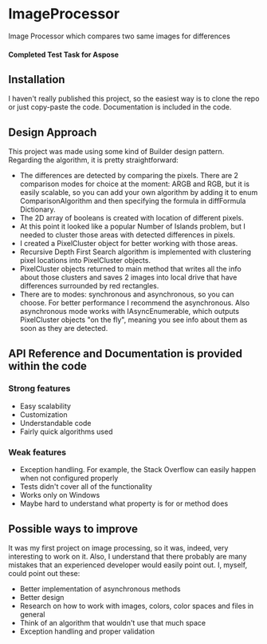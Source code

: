 # ImageProcessor

Image Processor which compares two same images for differences

#### Completed Test Task for Aspose

## Installation

I haven't really published this project, so the easiest way is to clone the repo or just copy-paste the code. Documentation is included in the code.

## Design Approach

This project was made using some kind of Builder design pattern.
Regarding the algorithm, it is pretty straightforward: 
* The differences are detected by comparing the pixels. There are 2 comparison modes for choice at the moment: ARGB and RGB, but it is easily scalable, so you can add your own algorithm by adding it to enum ComparisonAlgorithm and then specifying the formula in diffFormula Dictionary.
* The 2D array of booleans is created with location of different pixels.
* At this point it looked like a popular Number of Islands problem, but I needed to cluster those areas with detected differences in pixels.
* I created a PixelCluster object for better working with those areas.
* Recursive Depth First Search algorithm is implemented with clustering pixel locations into PixelCluster objects.
* PixelCluster objects returned to main method that writes all the info about those clusters and saves 2 images into local drive that have differences surrounded by red rectangles.
* There are to modes: synchronous and asynchronous, so you can choose. For better performance I recommend the asynchronous. Also asynchronous mode works with IAsyncEnumerable, which outputs PixelCluster objects "on the fly", meaning you see info about them as soon as they are detected.

## API Reference and Documentation is provided within the code

### Strong features

* Easy scalability
* Customization
* Understandable code
* Fairly quick algorithms used

### Weak features

* Exception handling. For example, the Stack Overflow can easily happen when not configured properly
* Tests didn't cover all of the functionality
* Works only on Windows
* Maybe hard to understand what property is for or method does

## Possible ways to improve

It was my first project on image processing, so it was, indeed, very interesting to work on it. Also, I understand that there probably are many mistakes that an experienced developer would easily point out. I, myself, could point out these:
* Better implementation of asynchronous methods
* Better design
* Research on how to work with images, colors, color spaces and files in general
* Think of an algorithm that wouldn't use that much space
* Exception handling and proper validation
